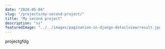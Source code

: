 ```yaml
---
date: "2020-05-04"
slug: "/projects/my-second-project/"
title: "My second project"
description: "ss"
featuredImage: "../../images/pagination-in-django-detailview/result.jpg"
---
```

projectgfdg